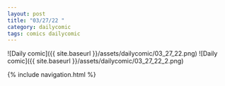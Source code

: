 ```yaml
---
layout: post
title: "03/27/22 "
category: dailycomic
tags: comics dailycomic
---
```

![Daily comic]({{ site.baseurl }}/assets/dailycomic/03_27_22.png)
![Daily comic]({{ site.baseurl }}/assets/dailycomic/03_27_22_2.png)

{% include navigation.html %}

